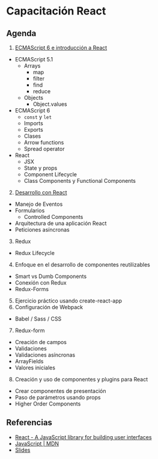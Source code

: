 # Capacitación React

## Agenda

1. [ECMAScript 6 e introducción a React](1-intro.md)
  * ECMAScript 5.1
    * Arrays
      * map
      * filter
      * find
      * reduce
    * Objects
      * Object.values
  * ECMAScript 6
    * `const` y `let`
    * Imports
    * Exports
    * Clases
    * Arrow functions
    * Spread operator
  * React
    * JSX
    * State y props
    * Component Lifecycle
    * Class Components y Functional Components
2. [Desarrollo con React](2-react.md)
  * Manejo de Eventos
  * Formularios
    * Controlled Components
  * Arquitectura de una aplicación React
  * Peticiones asíncronas
3. Redux
  * Redux Lifecycle
4. Enfoque en el desarrollo de componentes reutilizables
  * Smart vs Dumb Components
  * Conexión con Redux
  * Redux-Forms
5. Ejercicio práctico usando create-react-app
6. Configuración de Webpack
  * Babel / Sass / CSS
7. Redux-form
  * Creación de campos
  * Validaciones
  * Validaciones asíncronas
  * ArrayFields
  * Valores iniciales
8. Creación y uso de componentes y plugins para React
  * Crear componentes de presentación
  * Paso de parámetros usando props
  * Higher Order Components

## Referencias

* [React - A JavaScript library for building user interfaces](https://facebook.github.io/react/)
* [JavaScript | MDN](https://developer.mozilla.org/en-US/docs/Web/JavaScript)
* [Slides](https://drive.google.com/drive/folders/0B1GSvAe2ggaMUlNiTlVET1Z6Vjg?usp=sharing)